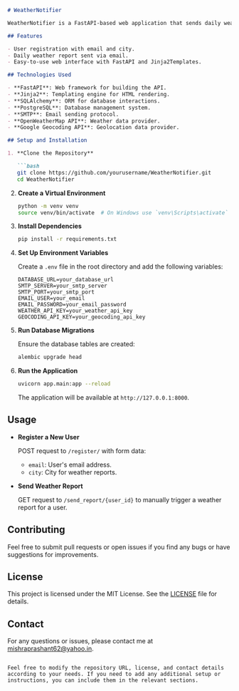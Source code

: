 
```markdown
# WeatherNotifier

WeatherNotifier is a FastAPI-based web application that sends daily weather reports to registered users. The application uses PostgreSQL for database management and integrates with the OpenWeatherMap API to fetch weather data.

## Features

- User registration with email and city.
- Daily weather report sent via email.
- Easy-to-use web interface with FastAPI and Jinja2Templates.

## Technologies Used

- **FastAPI**: Web framework for building the API.
- **Jinja2**: Templating engine for HTML rendering.
- **SQLAlchemy**: ORM for database interactions.
- **PostgreSQL**: Database management system.
- **SMTP**: Email sending protocol.
- **OpenWeatherMap API**: Weather data provider.
- **Google Geocoding API**: Geolocation data provider.

## Setup and Installation

1. **Clone the Repository**

   ```bash
   git clone https://github.com/yourusername/WeatherNotifier.git
   cd WeatherNotifier
   ```

2. **Create a Virtual Environment**

   ```bash
   python -m venv venv
   source venv/bin/activate  # On Windows use `venv\Scripts\activate`
   ```

3. **Install Dependencies**

   ```bash
   pip install -r requirements.txt
   ```

4. **Set Up Environment Variables**

   Create a `.env` file in the root directory and add the following variables:

   ```plaintext
   DATABASE_URL=your_database_url
   SMTP_SERVER=your_smtp_server
   SMTP_PORT=your_smtp_port
   EMAIL_USER=your_email
   EMAIL_PASSWORD=your_email_password
   WEATHER_API_KEY=your_weather_api_key
   GEOCODING_API_KEY=your_geocoding_api_key
   ```

5. **Run Database Migrations**

   Ensure the database tables are created:

   ```bash
   alembic upgrade head
   ```

6. **Run the Application**

   ```bash
   uvicorn app.main:app --reload
   ```

   The application will be available at `http://127.0.0.1:8000`.

## Usage

- **Register a New User**

  POST request to `/register/` with form data:
  
  - `email`: User's email address.
  - `city`: City for weather reports.

- **Send Weather Report**

  GET request to `/send_report/{user_id}` to manually trigger a weather report for a user.

## Contributing

Feel free to submit pull requests or open issues if you find any bugs or have suggestions for improvements.

## License

This project is licensed under the MIT License. See the [LICENSE](LICENSE) file for details.

## Contact

For any questions or issues, please contact me at mishraprashant62@yahoo.in.
```

Feel free to modify the repository URL, license, and contact details according to your needs. If you need to add any additional setup or instructions, you can include them in the relevant sections.
